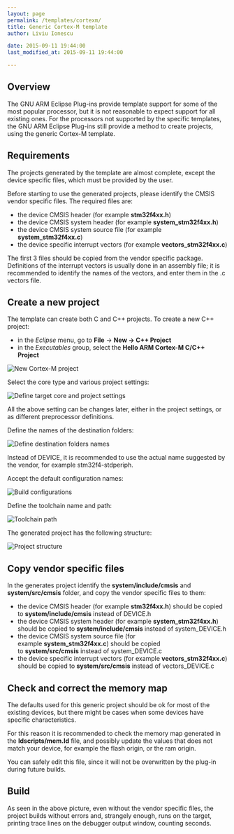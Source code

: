 ```yaml
---
layout: page
permalink: /templates/cortexm/
title: Generic Cortex-M template
author: Liviu Ionescu

date: 2015-09-11 19:44:00
last_modified_at: 2015-09-11 19:44:00

---
```


## Overview

The GNU ARM Eclipse Plug-ins provide template support for some of the most popular processor, but it is not reasonable to expect support for all existing ones. For the processors not supported by the specific templates, the GNU ARM Eclipse Plug-ins still provide a method to create projects, using the generic Cortex-M template.

## Requirements

The projects generated by the template are almost complete, except the device specific files, which must be provided by the user.

Before starting to use the generated projects, please identify the CMSIS vendor specific files. The required files are:

* the device CMSIS header (for example **stm32f4xx.h**)
* the device CMSIS system header (for example **system_stm32f4xx.h**)
* the device CMSIS system source file (for example **system_stm32f4xx.c**)
* the device specific interrupt vectors (for example **vectors_stm32f4xx.c**)

The first 3 files should be copied from the vendor specific package. Definitions of the interrupt vectors is usually done in an assembly file; it is recommended to identify the names of the vectors, and enter them in the .c vectors file.

## Create a new project

The template can create both C and C++ projects. To create a new C++ project:

* in the *Eclipse* menu, go to **File** → **New → C++ Project**
* in the *Executables* group, select the **Hello ARM Cortex-M C/C++ Project**

![New Cortex-M project](http://gnuarmeclipse.livius.net/blog/wp-content/uploads/2014/04/NewCMProject.png)


Select the core type and various project settings:

![Define target core and project settings ](http://gnuarmeclipse.livius.net/blog/wp-content/uploads/2014/04/CMTarget.png)


All the above setting can be changes later, either in the project settings, or as different preprocessor definitions.

Define the names of the destination folders:

![Define destination folders names](http://gnuarmeclipse.livius.net/blog/wp-content/uploads/2014/04/CMFolders.png)

Instead of DEVICE, it is recommended to use the actual name suggested by the vendor, for example stm32f4-stdperiph.

Accept the default configuration names:

![Build configurations](http://gnuarmeclipse.livius.net/blog/wp-content/uploads/2014/04/Configurations.png)

Define the toolchain name and path:

![Toolchain path](http://gnuarmeclipse.livius.net/blog/wp-content/uploads/2014/04/Toolchain.png)

The generated project has the following structure:

![Project structure](http://gnuarmeclipse.livius.net/blog/wp-content/uploads/2014/04/CMProject.png)

## Copy vendor specific files

In the generates project identify the **system/include/cmsis** and **system/src/cmsis** folder, and copy the vendor specific files to them:

* the device CMSIS header (for example **stm32f4xx.h**) should be copied to **system/include/cmsis** instead of DEVICE.h
* the device CMSIS system header (for example **system_stm32f4xx.h**) should be copied to **system/include/cmsis** instead of system_DEVICE.h
* the device CMSIS system source file (for example **system_stm32f4xx.c**) should be copied to **system/src/cmsis** instead of system_DEVICE.c
* the device specific interrupt vectors (for example **vectors_stm32f4xx.c**) should be copied to **system/src/cmsis** instead of vectors_DEVICE.c

## Check and correct the memory map

The defaults used for this generic project should be ok for most of the existing devices, but there might be cases when some devices have specific characteristics.

For this reason it is recommended to check the memory map generated in the **ldscripts/mem.ld** file, and possibly update the values that does not match your device, for example the flash origin, or the ram origin.

You can safely edit this file, since it will not be overwritten by the plug-in during future builds.

## Build

As seen in the above picture, even without the vendor specific files, the project builds without errors and, strangely enough, runs on the target, printing trace lines on the debugger output window, counting seconds.